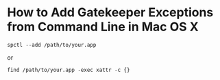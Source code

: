 # How to Add Gatekeeper Exceptions from Command Line in Mac OS X

```
spctl --add /path/to/your.app
```

or

```
find /path/to/your.app -exec xattr -c {}
```
